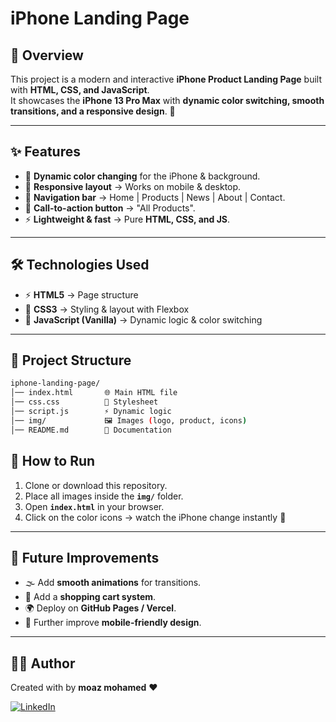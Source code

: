 #  iPhone Landing Page  

## 📖 Overview  
This project is a modern and interactive **iPhone Product Landing Page** built with **HTML, CSS, and JavaScript**.  
It showcases the **iPhone 13 Pro Max** with **dynamic color switching, smooth transitions, and a responsive design**. 🚀  

---

## ✨ Features  
- 🎨 **Dynamic color changing** for the iPhone & background.  
- 📱 **Responsive layout** → Works on mobile & desktop.  
- 🧭 **Navigation bar** → Home | Products | News | About | Contact.  
- 🔗 **Call-to-action button** → "All Products".  
- ⚡ **Lightweight & fast** → Pure **HTML, CSS, and JS**.  

---

## 🛠️ Technologies Used  
- ⚡ **HTML5** → Page structure  
- 🎨 **CSS3** → Styling & layout with Flexbox  
- 🧩 **JavaScript (Vanilla)** → Dynamic logic & color switching  

---

## 📂 Project Structure  

```bash
iphone-landing-page/
│── index.html       🌐 Main HTML file
│── css.css          🎨 Stylesheet
│── script.js        ⚡ Dynamic logic
│── img/             🖼️ Images (logo, product, icons)
│── README.md        📖 Documentation

```
## 🚀 How to Run  
1. Clone or download this repository.  
2. Place all images inside the **`img/`** folder.  
3. Open **`index.html`** in your browser.  
4. Click on the color icons → watch the iPhone change instantly 🎉  

---

## 📌 Future Improvements  
- 🌫️ Add **smooth animations** for transitions.  
- 🛒 Add a **shopping cart system**.  
- 🌍 Deploy on **GitHub Pages / Vercel**.  
- 📱 Further improve **mobile-friendly design**.  

---

## 👨‍💻 Author  
Created with  by **moaz mohamed** ❤️ 

[![LinkedIn](https://img.shields.io/badge/LinkedIn-moaz--mohamed-blue?logo=linkedin&style=for-the-badge)](https://www.linkedin.com/in/moaz-mohamed-545725375/)  



